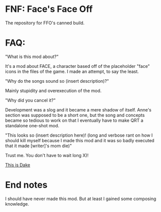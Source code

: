 # FNF: Face's Face Off
The repository for FFO's canned build.

# FAQ:

"What is this mod about?"

It's a mod about FACE, a character based off of the placeholder "face" icons in the files of the game. I made an attempt, to say the least.

"Why do the songs sound so (insert description)?"

Mainly stupidity and overexecution of the mod.

"Why did you cancel it?"

Development was a slog and it became a mere shadow of itself. Anne's section was supposed to be a short one, but the song and concepts became so tedious to work on that I eventually have to make QRT a standalone one-shot mod.

"This looks so (insert description here)! (long and verbose rant on how I should kill myself because I made this mod and it was so badly executed that it made [writer]'s mom die)"

Trust me. You don't have to wait long X)!

[This is Dake](https://user-images.githubusercontent.com/121415589/209500557-a18ff585-cfd2-490f-81a0-afa115cde836.png)

# End notes

I should have never made this mod. But at least I gained some composing knowledge.
